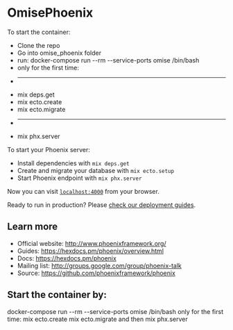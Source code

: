 


# OmisePhoenix

To start the container:
  * Clone the repo
  * Go into omise_phoenix folder
  * run: docker-compose run --rm --service-ports omise /bin/bash
  * only for the first time:
  * ---
  * mix deps.get
  * mix ecto.create
  * mix ecto.migrate
  * ---
  * mix phx.server

To start your Phoenix server:

  * Install dependencies with `mix deps.get`
  * Create and migrate your database with `mix ecto.setup`
  * Start Phoenix endpoint with `mix phx.server`

Now you can visit [`localhost:4000`](http://localhost:4000) from your browser.

Ready to run in production? Please [check our deployment guides](https://hexdocs.pm/phoenix/deployment.html).

## Learn more

  * Official website: http://www.phoenixframework.org/
  * Guides: https://hexdocs.pm/phoenix/overview.html
  * Docs: https://hexdocs.pm/phoenix
  * Mailing list: http://groups.google.com/group/phoenix-talk
  * Source: https://github.com/phoenixframework/phoenix

## Start the container by:

docker-compose run --rm --service-ports omise /bin/bash
only for the first time:
mix ecto.create
mix ecto.migrate
and then mix phx.server
